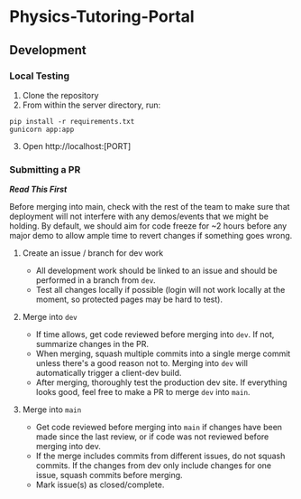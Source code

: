 # Physics-Tutoring-Portal

## Development

### Local Testing

1. Clone the repository
2. From within the server directory, run:
```
pip install -r requirements.txt
gunicorn app:app
```
3. Open http://localhost:[PORT]

### Submitting a PR

***Read This First***

Before merging into main, check with the rest of the team to make sure that deployment will not interfere with any demos/events that we might be holding. By default, we should aim for code freeze for ~2 hours before any major demo to allow ample time to revert changes if something goes wrong.

1. Create an issue / branch for dev work

    - All development work should be linked to an issue and should be performed in a branch from `dev`.     
    - Test all changes locally if possible (login will not work locally at the moment, so protected pages may be hard to test). 

2. Merge into `dev`

    - If time allows, get code reviewed before merging into `dev`. If not, summarize changes in the PR. 
    - When merging, squash multiple commits into a single merge commit unless there's a good reason not to. Merging into `dev` will automatically trigger a client-dev build. 
    - After merging, thoroughly test the production dev site. If everything looks good, feel free to make a PR to merge `dev` into `main`. 

3. Merge into `main`

    - Get code reviewed before merging into `main` if changes have been made since the last review, or if code was not reviewed before merging into dev.
    - If the merge includes commits from different issues, do not squash commits. If the changes from dev only include changes for one issue, squash commits before merging.
    - Mark issue(s) as closed/complete.

